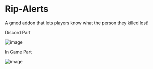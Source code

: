 # Rip-Alerts
A gmod addon that lets players know what the person they killed lost!


Discord Part


![image](https://user-images.githubusercontent.com/86335834/192914756-36087187-3530-4e8f-b556-3c9a96cd4f2a.png)


In Game Part


![image](https://user-images.githubusercontent.com/86335834/192914776-b5082e75-67f1-4ab7-8bf0-492a4f501fdc.png)



